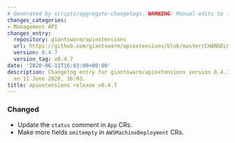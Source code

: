 ```yaml
---
# Generated by scripts/aggregate-changelogs. WARNING: Manual edits to this files will be overwritten.
changes_categories:
- Management API
changes_entry:
  repository: giantswarm/apiextensions
  url: https://github.com/giantswarm/apiextensions/blob/master/CHANGELOG.md#047-2020-06-11
  version: 0.4.7
  version_tag: v0.4.7
date: '2020-06-11T16:03:00+00:00'
description: Changelog entry for giantswarm/apiextensions version 0.4.7, published
  on 11 June 2020, 16:03.
title: apiextensions release v0.4.7
---
```


### Changed
- Update the `status` comment in `App` CRs.
- Make more fields `omitempty` in `AWSMachineDeployment` CRs.
